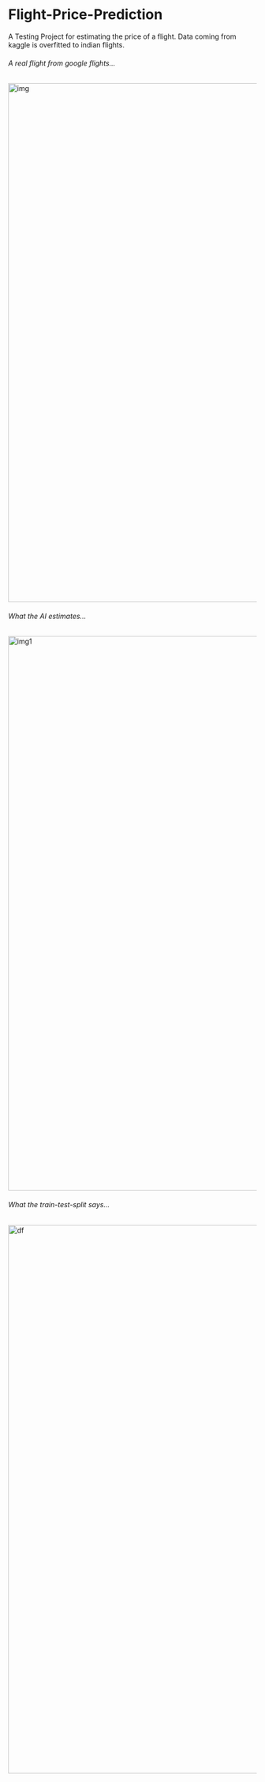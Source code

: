 # Flight-Price-Prediction
A Testing Project for estimating the price of a flight. Data coming from kaggle is overfitted to indian flights.

###### A real flight from google flights...
<img width="1050" alt="img" src="https://user-images.githubusercontent.com/66774630/218266718-a6a25cc3-5213-430a-b51e-3a076d4149d3.png">

###### What the AI estimates...
<img width="1122" alt="img1" src="https://user-images.githubusercontent.com/66774630/218266747-5e089146-73cd-42cf-9b91-f5e81090ead0.png">

###### What the train-test-split says...
<img width="1110" alt="df" src="https://user-images.githubusercontent.com/66774630/218266930-b2871cec-91a1-44cc-9ffd-1a3f4e5d69aa.png">
